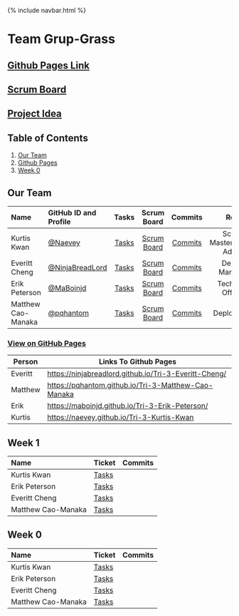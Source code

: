 {% include navbar.html %}


# Team Grup-Grass
## [Github Pages Link](https://ninjabreadlord.github.io/grup-grass/)
## [Scrum Board](https://github.com/NinjaBreadLord/grup-grass/projects/1)

## [Project Idea](https://ninjabreadlord.github.io/grup-grass/webProject)

## Table of Contents
1. [Our Team](https://github.com/NinjaBreadLord/grup-grass/blob/main/README.md#our-team)
2. [Github Pages](https://github.com/NinjaBreadLord/grup-grass/blob/main/README.md#links-to-github-pages)
3. [Week 0](https://github.com/NinjaBreadLord/grup-grass/blob/main/README.md#week-0)

## Our Team

| Name | GitHub ID and Profile | Tasks | Scrum Board | Commits | Role | 
|:-----|:----------------------|:-----:|:-----------:|:-------:|:-------:|
| Kurtis Kwan| [@Naevey](https://github.com/Naevey)| [Tasks]() |[Scrum Board](https://github.com/Naevey/grup-grass/projects/1) | [Commits](https://github.com/NinjaBreadLord/grup-grass/commits?author=Naevey) | Scrum Master/Github Admin
| Everitt Cheng| [@NinjaBreadLord](https://github.com/NinjaBreadLord)| [Tasks]() |[Scrum Board](https://github.com/Naevey/grup-grass/projects/1) | [Commits](https://github.com/Naevey/grup-grass/commits?author=NinjaBreadlord) | Design Manager
| Erik Peterson| [@MaBoinjd](https://github.com/MaBoinjd)| [Tasks]() |[Scrum Board](https://github.com/Naevey/grup-grass/projects/1) | [Commits](https://github.com/Naevey/grup-grass/commits?author=MaBoinjd) | Technical Officer
| Matthew Cao-Manaka| [@pqhantom](https://github.com/Pqhantom)| [Tasks]() |[Scrum Board](https://github.com/Naevey/grup-grass/projects/1) | [Commits](https://github.com/Naevey/grup-grass/commits?author=Pqhantom) | Deployment



### [View on GitHub Pages](https://ninjabreadlord.github.io/grup-grass/TeamRoles)

|Person|Links To Github Pages|
|----|----|
|Everitt|https://ninjabreadlord.github.io/Tri-3-Everitt-Cheng/|
|Matthew|https://pqhantom.github.io/Tri-3-Matthew-Cao-Manaka|
|Erik|https://maboinjd.github.io/Tri-3-Erik-Peterson/|
|Kurtis|https://naevey.github.io/Tri-3-Kurtis-Kwan|


## Week 1
| Name | Ticket | Commits |
|:-----|:----------------------|:-----:|
| Kurtis Kwan | [Tasks](https://github.com/NinjaBreadLord/grup-grass/issues/assigned/Naevey) | | 
| Erik Peterson | [Tasks](https://github.com/NinjaBreadLord/grup-grass/issues/assigned/MaBoinJd) | 
| Everitt Cheng | [Tasks](https://github.com/NinjaBreadLord/grup-grass/issues/assigned/NinjaBreadLord)  | 
| Matthew Cao-Manaka | [Tasks](https://github.com/NinjaBreadLord/grup-grass/issues/assigned/pqhantom) | 

## Week 0
| Name | Ticket | Commits |
|:-----|:----------------------|:-----:|
| Kurtis Kwan | [Tasks](https://github.com/NinjaBreadLord/grup-grass/issues/4) | | 
| Erik Peterson | [Tasks](https://github.com/NinjaBreadLord/grup-grass/issues/5) | 
| Everitt Cheng | [Tasks](https://github.com/NinjaBreadLord/grup-grass/issues/3)  | 
| Matthew Cao-Manaka | [Tasks](https://github.com/NinjaBreadLord/grup-grass/issues/2) | 


